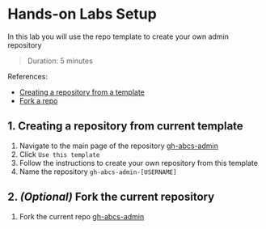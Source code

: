 # Hands-on Labs Setup
In this lab you will use the repo template to create your own admin repository
> Duration: 5 minutes

References:
- [Creating a repository from a template](https://docs.github.com/en/enterprise-cloud@latest/repositories/creating-and-managing-repositories/creating-a-repository-from-a-template)
- [Fork a repo](https://docs.github.com/en/get-started/quickstart/fork-a-repo)

## 1. Creating a repository from current template

1. Navigate to the main page of the repository [gh-abcs-admin](https://github.com/githubabcs/gh-abcs-admin)
2. Click `Use this template`
3. Follow the instructions to create your own repository from this template
4. Name the repository `gh-abcs-admin-[USERNAME]`

## 2. _(Optional)_ Fork the current repository 

1. Fork the current repo [gh-abcs-admin](https://github.com/githubabcs/gh-abcs-admin)